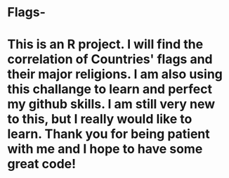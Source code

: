 # Flags-
# This is an R project.  I will find the correlation of Countries' flags and their major religions.  I am also using this challange to learn and perfect my github skills.  I am still very new to this, but I really would like to learn.   Thank you for being patient with me and I hope to have some great code!

